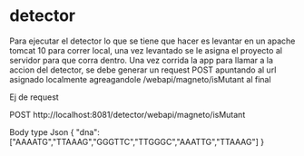 # detector
Para ejecutar el detector lo que se tiene que hacer es levantar en un apache tomcat 10 para correr local, una vez levantado se le asigna el proyecto al servidor para que corra dentro. 
Una vez corrida la app para llamar a la accion del detector, se debe generar un request POST apuntando al url asignado localmente agreagandole /webapi/magneto/isMutant al final

Ej de request 

POST http://localhost:8081/detector/webapi/magneto/isMutant

Body 
type Json
{
    "dna":["AAAATG","TTAAAG","GGGTTC","TTGGGC","AAATTG","TTAAAG"]
}
